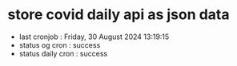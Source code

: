 # store covid daily api as json data

- last cronjob : Friday, 30 August 2024 13:19:15
- status og cron : success
- status daily cron : success
      
      